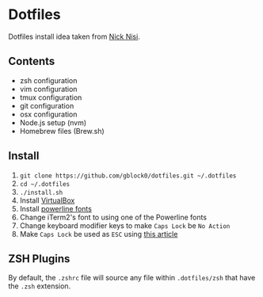 # Dotfiles

Dotfiles install idea taken from [Nick Nisi](http://www.github.com/nicknisi). 

## Contents

+ zsh configuration
+ vim configuration
+ tmux configuration
+ git configuration
+ osx configuration
+ Node.js setup (nvm)
+ Homebrew files (Brew.sh)

## Install

1. `git clone https://github.com/gblock0/dotfiles.git ~/.dotfiles`
1. `cd ~/.dotfiles`
1. `./install.sh`
1. Install [VirtualBox](https://www.virtualbox.org/)
1. Install [powerline fonts](https://github.com/powerline/fonts)
1. Change iTerm2's font to using one of the Powerline fonts
1. Change keyboard modifier keys to make `Caps Lock` be `No Action`
1. Make `Caps Lock` be used as `ESC` using [this article](http://stackoverflow.com/questions/127591/using-caps-lock-as-esc-in-mac-os-x)

## ZSH Plugins

By default, the `.zshrc` file will source any file within `.dotfiles/zsh` that
have the `.zsh` extension.
